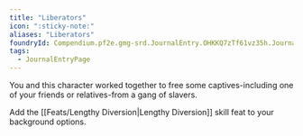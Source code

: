 ```yaml
---
title: "Liberators"
icon: ":sticky-note:"
aliases: "Liberators"
foundryId: Compendium.pf2e.gmg-srd.JournalEntry.OHKKQ7zTf61vz35h.JournalEntryPage.lD9jKOLKKtlFVIpY
tags:
  - JournalEntryPage
---
```

You and this character worked together to free some captives-including one of your friends or relatives-from a gang of slavers.

Add the [[Feats/Lengthy Diversion|Lengthy Diversion]] skill feat to your background options.